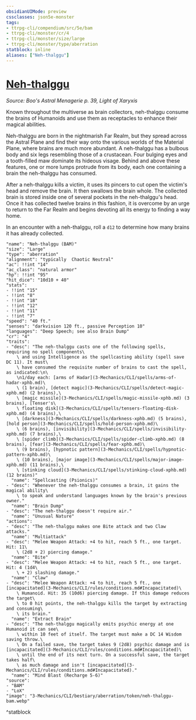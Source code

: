```yaml
---
obsidianUIMode: preview
cssclasses: json5e-monster
tags:
- ttrpg-cli/compendium/src/5e/bam
- ttrpg-cli/monster/cr/4
- ttrpg-cli/monster/size/large
- ttrpg-cli/monster/type/aberration
statblock: inline
aliases: ["Neh-thalggu"]
---
```

# [Neh-thalggu](3-Mechanics\CLI\bestiary\aberration/neh-thalggu-bam.md)
*Source: Boo's Astral Menagerie p. 39, Light of Xaryxis*  

Known throughout the multiverse as brain collectors, neh-thalggu consume the brains of Humanoids and use them as receptacles to enhance their magical abilities.

Neh-thalggu are born in the nightmarish Far Realm, but they spread across the Astral Plane and find their way onto the various worlds of the Material Plane, where brains are much more abundant. A neh-thalggu has a bulbous body and six legs resembling those of a crustacean. Four bulging eyes and a tooth-filled maw dominate its hideous visage. Behind and above these features, one or more lumps protrude from its body, each one containing a brain the neh-thalggu has consumed.

After a neh-thalggu kills a victim, it uses its pincers to cut open the victim's head and remove the brain. It then swallows the brain whole. The collected brain is stored inside one of several pockets in the neh-thalggu's head. Once it has collected twelve brains in this fashion, it is overcome by an urge to return to the Far Realm and begins devoting all its energy to finding a way home.

In an encounter with a neh-thalggu, roll a `d12` to determine how many brains it has already collected.

```statblock
"name": "Neh-thalggu (BAM)"
"size": "Large"
"type": "aberration"
"alignment": "typically  Chaotic Neutral"
"ac": !!int "14"
"ac_class": "natural armor"
"hp": !!int "95"
"hit_dice": "10d10 + 40"
"stats":
- !!int "15"
- !!int "8"
- !!int "18"
- !!int "12"
- !!int "11"
- !!int "7"
"speed": "40 ft."
"senses": "darkvision 120 ft., passive Perception 10"
"languages": "Deep Speech; see also Brain Dump"
"cr": "4"
"traits":
- "desc": "The neh-thalggu casts one of the following spells, requiring no spell components\
    \ and using Intelligence as the spellcasting ability (spell save DC 11). It must\
    \ have consumed the requisite number of brains to cast the spell, as indicated:\n\
    \n1/day each: [arms of Hadar](3-Mechanics/CLI/spells/arms-of-hadar-xphb.md)\
    \ (1 brain), [detect magic](3-Mechanics/CLI/spells/detect-magic-xphb.md) (2 brains),\
    \ [magic missile](3-Mechanics/CLI/spells/magic-missile-xphb.md) (3 brains), [Tenser's\
    \ floating disk](3-Mechanics/CLI/spells/tensers-floating-disk-xphb.md) (4 brains),\
    \ [darkness](3-Mechanics/CLI/spells/darkness-xphb.md) (5 brains), [hold person](3-Mechanics/CLI/spells/hold-person-xphb.md)\
    \ (6 brains), [invisibility](3-Mechanics/CLI/spells/invisibility-xphb.md) (7 brains),\
    \ [spider climb](3-Mechanics/CLI/spells/spider-climb-xphb.md) (8 brains), [fear](3-Mechanics/CLI/spells/fear-xphb.md)\
    \ (9 brains), [hypnotic pattern](3-Mechanics/CLI/spells/hypnotic-pattern-xphb.md)\
    \ (10 brains), [major image](3-Mechanics/CLI/spells/major-image-xphb.md) (11 brains),\
    \ [stinking cloud](3-Mechanics/CLI/spells/stinking-cloud-xphb.md) (12 brains)"
  "name": "Spellcasting (Psionics)"
- "desc": "Whenever the neh-thalggu consumes a brain, it gains the magical ability\
    \ to speak and understand languages known by the brain's previous owner."
  "name": "Brain Dump"
- "desc": "The neh-thalggu doesn't require air."
  "name": "Unusual Nature"
"actions":
- "desc": "The neh-thalggu makes one Bite attack and two Claw attacks."
  "name": "Multiattack"
- "desc": "Melee Weapon Attack: +4 to hit, reach 5 ft., one target. Hit: 11\
    \ (2d8 + 2) piercing damage."
  "name": "Bite"
- "desc": "Melee Weapon Attack: +4 to hit, reach 5 ft., one target. Hit: 4 (1d4\
    \ + 2) slashing damage."
  "name": "Claw"
- "desc": "Melee Weapon Attack: +4 to hit, reach 5 ft., one [incapacitated](3-Mechanics/CLI/rules/conditions.md#Incapacitated)\
    \ Humanoid. Hit: 35 (10d6) piercing damage. If this damage reduces the target\
    \ to 0 hit points, the neh-thalggu kills the target by extracting and consuming\
    \ its brain."
  "name": "Extract Brain"
- "desc": "The neh-thalggu magically emits psychic energy at one Humanoid it can see\
    \ within 10 feet of itself. The target must make a DC 14 Wisdom saving throw.\
    \ On a failed save, the target takes 9 (2d8) psychic damage and is [incapacitated](3-Mechanics/CLI/rules/conditions.md#Incapacitated)\
    \ until the end of its next turn. On a successful save, the target takes half\
    \ as much damage and isn't [incapacitated](3-Mechanics/CLI/rules/conditions.md#Incapacitated)."
  "name": "Mind Blast (Recharge 5-6)"
"source":
- "BAM"
- "LoX"
"image": "3-Mechanics/CLI/bestiary/aberration/token/neh-thalggu-bam.webp"
```
^statblock